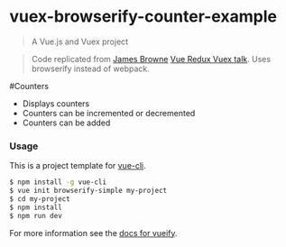 # vuex-browserify-counter-example

> A Vue.js and Vuex project

> Code replicated from [James Browne](https://github.com/unculture/vuex-example) [Vue Redux Vuex talk](https://www.youtube.com/watch?v=l1KHL-TX3qs). Uses browserify instead of webpack.

#Counters
- Displays counters
- Counters can be incremented or decremented
- Counters can be added

### Usage

This is a project template for [vue-cli](https://github.com/vuejs/vue-cli).

``` bash
$ npm install -g vue-cli
$ vue init browserify-simple my-project
$ cd my-project
$ npm install
$ npm run dev
```

For more information see the [docs for vueify](https://github.com/vuejs/vueify).


